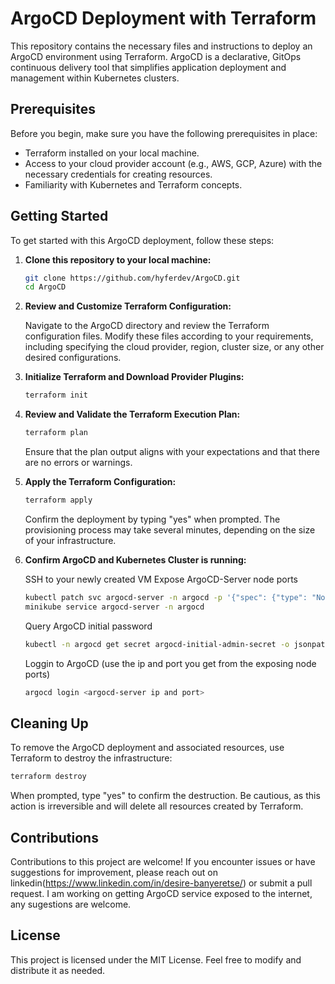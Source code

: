 # ArgoCD Deployment with Terraform

This repository contains the necessary files and instructions to deploy an ArgoCD environment using Terraform. ArgoCD is a declarative, GitOps continuous delivery tool that simplifies application deployment and management within Kubernetes clusters.

## Prerequisites

Before you begin, make sure you have the following prerequisites in place:

- Terraform installed on your local machine.
- Access to your cloud provider account (e.g., AWS, GCP, Azure) with the necessary credentials for creating resources.
- Familiarity with Kubernetes and Terraform concepts.

## Getting Started

To get started with this ArgoCD deployment, follow these steps:

1. **Clone this repository to your local machine:**

   ```bash
   git clone https://github.com/hyferdev/ArgoCD.git
   cd ArgoCD
   ```

2. **Review and Customize Terraform Configuration:**

   Navigate to the ArgoCD directory and review the Terraform configuration files. Modify these files according to your requirements, including specifying the cloud provider, region, cluster size, or any other desired configurations.

3. **Initialize Terraform and Download Provider Plugins:**

   ```bash
   terraform init
   ```

4. **Review and Validate the Terraform Execution Plan:**

   ```bash
   terraform plan
   ```

   Ensure that the plan output aligns with your expectations and that there are no errors or warnings.

5. **Apply the Terraform Configuration:**

   ```bash
   terraform apply
   ```

   Confirm the deployment by typing "yes" when prompted. The provisioning process may take several minutes, depending on the size of your infrastructure.

6. **Confirm ArgoCD and Kubernetes Cluster is running:**

   SSH to your newly created VM
   Expose ArgoCD-Server node ports

    ```bash
   kubectl patch svc argocd-server -n argocd -p '{"spec": {"type": "NodePort"}}'
   minikube service argocd-server -n argocd
   ```

   Query ArgoCD initial password

    ```bash
   kubectl -n argocd get secret argocd-initial-admin-secret -o jsonpath='{.data.password}' | base64 -d
   ```

   Loggin to ArgoCD (use the ip and port you get from the exposing node ports)

    ```bash
   argocd login <argocd-server ip and port>
   ```

## Cleaning Up

To remove the ArgoCD deployment and associated resources, use Terraform to destroy the infrastructure:

```bash
terraform destroy
```

When prompted, type "yes" to confirm the destruction. Be cautious, as this action is irreversible and will delete all resources created by Terraform.

## Contributions

Contributions to this project are welcome! If you encounter issues or have suggestions for improvement, please reach out on linkedin(https://www.linkedin.com/in/desire-banyeretse/) or submit a pull request. I am working on getting ArgoCD service exposed to the internet, any sugestions are welcome.

## License

This project is licensed under the MIT License. Feel free to modify and distribute it as needed.
